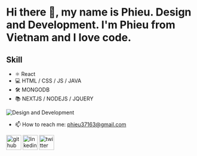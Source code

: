 # Hi there 👋, my name is Phieu. Design and Development. I'm Phieu from Vietnam and I love code.
## Skill
* ⚛ React
* 💻 HTML / CSS / JS / JAVA
* 🛠 MONGODB
* 📚 NEXTJS / NODEJS / JQUERY

![Design and Development](https://raw.githubusercontent.com/sagar-viradiya/sagar-viradiya/master/resources/banner.png)

- 📫 How to reach me: phieu37163@gmail.com

[<img src='https://cdn.jsdelivr.net/npm/simple-icons@3.0.1/icons/github.svg' alt='github' height='40'>](https://github.com/https://github.com/phieu37)  [<img src='https://cdn.jsdelivr.net/npm/simple-icons@3.0.1/icons/linkedin.svg' alt='linkedin' height='40'>](https://www.linkedin.com/in/https://www.linkedin.com/in/pha%CC%A3m-%C4%91i%CC%80nh-hi%C3%AA%CC%81u-8719b5194//)  [<img src='https://cdn.jsdelivr.net/npm/simple-icons@3.0.1/icons/twitter.svg' alt='twitter' height='40'>](https://twitter.com/https://twitter.com/phieu37163)  

